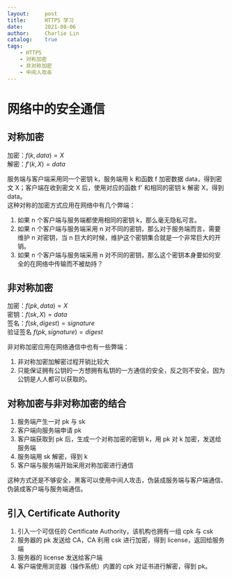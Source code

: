 ```yaml
---
layout:     post
title:      HTTPS 学习
date:       2021-08-06
author:     Charlie Lin
catalog:    true
tags:
    - HTTPS
    - 对称加密
    - 非对称加密
    - 中间人攻击
---
```


# 网络中的安全通信
## 对称加密
加密：$f(k, data) = X$  
解密：$f'(k, X) = data$

服务端与客户端采用同一个密钥 k，服务端用 k 和函数 f 加密数据 data，得到密文 X；客户端在收到密文 X 后，使用对应的函数 f' 和相同的密钥 k 解密 X，得到 data。  
这种对称的加密方式应用在网络中有几个弊端： 
1. 如果 n 个客户端与服务端都使用相同的密钥 k，那么毫无隐私可言。
2. 如果 n 个客户端与服务端采用 n 对不同的密钥，那么对于服务端而言，需要维护 n 对密钥，当 n 巨大的时候，维护这个密钥集合就是一个非常巨大的开销。
3. 如果 n 个客户端与服务端采用 n 对不同的密钥，那么这个密钥本身要如何安全的在网络中传输而不被劫持？

## 非对称加密 
加密：$f(pk, data) = X$  
密钥：$f(sk, X) = data$  
签名：$f(sk, digest) = signature$  
验证签名 $f(pk, signature) = digest$  

非对称加密应用在网络通信中也有一些弊端：
1. 非对称加密加解密过程开销比较大
2. 只能保证拥有公钥的一方想拥有私钥的一方通信的安全，反之则不安全。因为公钥是人人都可以获取的。

## 对称加密与非对称加密的结合
1. 服务端产生一对 pk 与 sk
2. 客户端向服务端申请 pk
3. 客户端获取到 pk 后，生成一个对称加密的密钥 k，用 pk 对 k 加密，发送给服务端
4. 服务端用 sk 解密，得到 k
5. 客户端与服务端开始采用对称加密进行通信
   
这种方式还是不够安全，黑客可以使用中间人攻击，伪装成服务端与客户端通信、伪装成客户端与服务端通信。

## 引入 Certificate Authority
1. 引入一个可信任的 Certificate Authority，该机构也拥有一组 cpk 与 csk
2. 服务器的 pk 发送给 CA，CA 利用 csk 进行加密，得到 license，返回给服务端
3. 服务器的 license 发送给客户端
4. 客户端使用浏览器（操作系统）内置的 cpk 对证书进行解密，得到 pk。